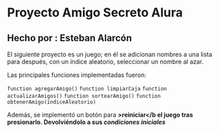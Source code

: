 <h1>Proyecto Amigo Secreto Alura</h1>
<h2>Hecho por : Esteban Alarcón</h2>
<p>El siguiente proyecto es un juego; en él se adicionan nombres a una lista para después, con un índice aleatorio, seleccionar un nombre al azar.</p>
<p>Las principales funciones implementadas fueron:</p>

```function agregarAmigo()```
```function limpiarCaja```
```function actualizarAmigos()```
```function sortearAmigo()```
```function obtenerAmigo(índiceAleatorio)```

Además, se implementó un botón para <b>>reiniciar</b el juego tras presionarlo. Devolviéndolo a sus <em>condiciones iniciales</em>
